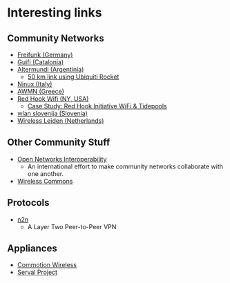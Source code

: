 # Interesting links

## Community Networks

- [Freifunk (Germany)](https://freifunk.net)
- [Guifi (Catalonia)](https://guifi.net)
- [Altermundi (Argentinia)](https://altermundi.net/)
  - [50 km link using Ubiquiti Rocket](http://blog.altermundi.net/article/completamos-el-enlace-de-50km/)
- [Ninux (Italy)](https://ninux.org)
- [AWMN (Greece)](https://awmn.net)
- [Red Hook Wifi (NY, USA)](http://redhookwifi.org)
  - [Case Study: Red Hook Initiative WiFi & Tidepools](http://oti.newamerica.net/blogposts/2013/case_study_red_hook_initiative_wifi_tidepools-78575)
- [wlan slovenija (Slovenia)](https://wlan-si.net)
- [Wireless Leiden (Netherlands)](https://wirelessleiden.nl)

## Other Community Stuff

- [Open Networks Interoperability](http://interop.wlan-si.net)
  - An international effort to make community networks collaborate with one another.
- [Wireless Commons](https://guifi.net/en/WCL_EN)

## Protocols

- [n2n](http://www.ntop.org/products/n2n/)
  - A Layer Two Peer-to-Peer VPN

## Appliances

- [Commotion Wireless](https://commotionwireless.net)
- [Serval Project](http://servalproject.org)
